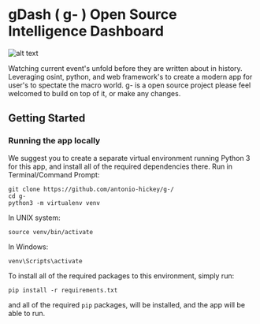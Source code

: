 # gDash ( g- ) Open Source Intelligence Dashboard

![alt text](https://i.ibb.co/BrjRjs9/2021-04-11-00-25.png)

Watching current event's unfold before they are written about in history. Leveraging osint, python, and web framework's to create a modern app for user's to spectate the macro world. g- is a open source project please feel welcomed to build on top of it, or make any changes.

## Getting Started

### Running the app locally
We suggest you to create a separate virtual environment running Python 3 for this app, and install all of the required dependencies there. Run in Terminal/Command Prompt:
```
git clone https://github.com/antonio-hickey/g-/
cd g-
python3 -m virtualenv venv
```
In UNIX system: 

```
source venv/bin/activate
```
In Windows: 

```
venv\Scripts\activate
```

To install all of the required packages to this environment, simply run:

```
pip install -r requirements.txt
```

and all of the required `pip` packages, will be installed, and the app will be able to run.
